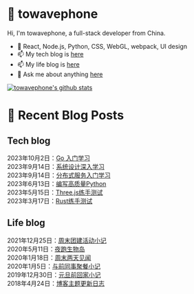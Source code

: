 # :ramen: towavephone
Hi, I'm towavephone, a full-stack developer from China.

- 🌱 React, Node.js, Python, CSS, WebGL, webpack, UI design
- 📫 My tech blog is [here](https://blog.towavephone.com/)
- 📫 My life blog is [here](https://www.towavephone.com/)
- 💬 Ask me about anything [here](https://github.com/towavephone/towavephone/issues)

[![towavephone's github stats](https://github-readme-stats.zohan.tech/api?username=towavephone)](https://github.com/anuraghazra/github-readme-stats)

# :memo: Recent Blog Posts

## Tech blog
<!-- tech blog start -->
2023年10月2日：[Go 入门学习](https://blog.towavephone.com/go-introduce-learn/)  
2023年9月14日：[系统设计深入学习](https://blog.towavephone.com/system-design-deep-learn/)  
2023年9月14日：[分布式服务入门学习](https://blog.towavephone.com/distributed-services-practice-learn/)  
2023年6月13日：[编写高质量Python](https://blog.towavephone.com/writing-high-quality-python/)  
2023年5月15日：[Three.js练手测试](https://blog.towavephone.com/three-js-practice-test/)  
2023年3月17日：[Rust练手测试](https://blog.towavephone.com/rust-practice-test/)  
<!-- tech blog end -->

## Life blog
<!-- life blog start -->
2021年12月25日：[周末团建活动小记](https://www.towavephone.com/2021/12/25/weekend-company-tour/)  
2020年5月11日：[夜跑生物岛](https://www.towavephone.com/2020/05/11/run-in-bio-island/)  
2020年1月18日：[周末两天见闻](https://www.towavephone.com/2020/01/18/weekend-story/)  
2020年1月5日：[与前同事聚餐小记](https://www.towavephone.com/2020/01/05/former-colleagues-dinner/)  
2019年12月30日：[元旦前回家小记](https://www.towavephone.com/2019/12/30/new-year-day-go-home/)  
2018年4月24日：[博客主题更新日志](https://www.towavephone.com/2018/04/24/update/)  
<!-- life blog end -->
